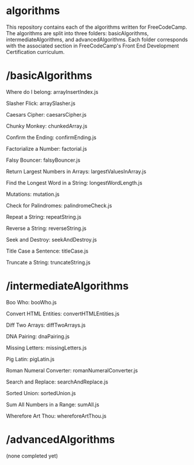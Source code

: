 # algorithms
This repository contains each of the algorithms written for FreeCodeCamp. The algorithms are split into three folders: basicAlgorithms, intermediateAlgorithms, and advancedAlgorithms. Each folder corresponds with the associated section in FreeCodeCamp's Front End Development Certification curriculum.

# /basicAlgorithms
Where do I belong: arrayInsertIndex.js

Slasher Flick: arraySlasher.js

Caesars Cipher: caesarsCipher.js

Chunky Monkey: chunkedArray.js

Confirm the Ending: confirmEnding.js

Factorialize a Number: factorial.js

Falsy Bouncer: falsyBouncer.js

Return Largest Numbers in Arrays: largestValuesInArray.js

Find the Longest Word in a String: longestWordLength.js

Mutations: mutation.js

Check for Palindromes: palindromeCheck.js

Repeat a String: repeatString.js

Reverse a String: reverseString.js

Seek and Destroy: seekAndDestroy.js

Title Case a Sentence: titleCase.js

Truncate a String: truncateString.js

# /intermediateAlgorithms
Boo Who: booWho.js

Convert HTML Entities: convertHTMLEntities.js

Diff Two Arrays: diffTwoArrays.js

DNA Pairing: dnaPairing.js

Missing Letters: missingLetters.js

Pig Latin: pigLatin.js

Roman Numeral Converter: romanNumeralConverter.js

Search and Replace: searchAndReplace.js

Sorted Union: sortedUnion.js

Sum All Numbers in a Range: sumAll.js

Wherefore Art Thou: whereforeArtThou.js

# /advancedAlgorithms
(none completed yet)
